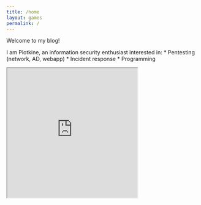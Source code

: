 ```yaml
---
title: /home
layout: games
permalink: /
---
```


<p>Welcome to my blog!</p>

<p>I am Plotkine, an information security enthusiast interested in:
* Pentesting (network, AD, webapp)
* Incident response
* Programming</p>

<p><iframe src="https://editor.p5js.org/Plotkine/present/kmFef9ExW" width="340px" height="340px" frameBorder="1" title="gameOfLife"></iframe></p>
